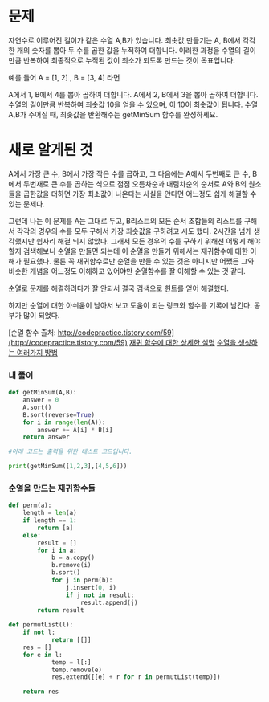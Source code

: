 # 문제
자연수로 이루어진 길이가 같은 수열 A,B가 있습니다. 최솟값 만들기는 A, B에서 각각 한 개의 숫자를 뽑아 두 수를 곱한 값을 누적하여 더합니다. 이러한 과정을 수열의 길이만큼 반복하여 최종적으로 누적된 값이 최소가 되도록 만드는 것이 목표입니다.

예를 들어 A = [1, 2] , B = [3, 4] 라면

A에서 1, B에서 4를 뽑아 곱하여 더합니다.
A에서 2, B에서 3을 뽑아 곱하여 더합니다.
수열의 길이만큼 반복하여 최솟값 10을 얻을 수 있으며, 이 10이 최솟값이 됩니다.
수열 A,B가 주어질 때, 최솟값을 반환해주는 getMinSum 함수를 완성하세요.

# 새로 알게된 것
A에서 가장 큰 수, B에서 가장 작은 수를 곱하고, 그 다음에는 A에서 두번째로 큰 수, B에서 두번재로 큰 수를 곱하는 식으로 점점
오름차순과 내림차순의 순서로 A와 B의 원소들을 곱한값을 더하면 가장 최소값이 나온다는 사실을 안다면 어느정도 쉽게 해결할 수 있는 문제다.

그런데 나는 이 문제를 A는 그대로 두고, B리스트의 모든 순서 조합들의 리스트를 구해서 각각의 경우의 수를 모두 구해서 가장 최솟값을 구하려고
시도 했다. 2시간을 넘게 생각했지만 쉽사리 해결 되지 않았다. 
그래서 모든 경우의 수를 구하기 위해선 어떻게 해야할지 검색해보니 순열을 만들면 되는데 이 순열을 만들기 위해서는 재귀함수에 대한 이해가 필요했다.
물론 꼭 재귀함수로만 순열을 만들 수 있는 것은 아니지만 어쨌든 그와 비슷한 개념을 어느정도 이해하고 있어야만 순열함수를 잘 이해할 수 있는 것 같다.

순열로 문제를 해결하려다가 잘 안되서 결국 검색으로 힌트를 얻어 해결했다.

하지만 순열에 대한 아쉬움이 남아서 보고 도움이 되는 링크와 함수를 기록에 남긴다. 
공부가 많이 되었다.


[순열 함수 출처: http://codepractice.tistory.com/59](http://codepractice.tistory.com/59)
[재귀 함수에 대한 상세한 설명](https://ko.wikibooks.org/wiki/%ED%94%84%EB%A1%9C%EA%B7%B8%EB%9E%98%EB%A8%B8%EA%B0%80_%EC%95%84%EB%8B%8C_%EC%9D%B4%EB%93%A4%EC%9D%84_%EC%9C%84%ED%95%9C_%ED%8C%8C%EC%9D%B4%EC%8D%AC_3_%EC%9E%90%EC%8A%B5%EC%84%9C/%EA%B3%A0%EA%B8%89_%ED%95%A8%EC%88%98_%EC%98%88%EC%A0%9C)
[순열을 생성하는 여러가지 방법](https://code.i-harness.com/ko/q/197e4)


### 내 풀이
```python
def getMinSum(A,B):
    answer = 0
    A.sort()
    B.sort(reverse=True)
    for i in range(len(A)):
        answer += A[i] * B[i]
    return answer

#아래 코드는 출력을 위한 테스트 코드입니다.

print(getMinSum([1,2,3],[4,5,6]))
```

### 순열을 만드는 재귀함수들
```python
def perm(a):
    length = len(a)
    if length == 1:
        return [a]
    else:
        result = []
        for i in a:
            b = a.copy()
            b.remove(i)
            b.sort()
            for j in perm(b):
                j.insert(0, i)
                if j not in result:
                    result.append(j)
        return result
        
def permutList(l):
    if not l:
            return [[]]
    res = []
    for e in l:
            temp = l[:]
            temp.remove(e)
            res.extend([[e] + r for r in permutList(temp)])

    return res
        
```
